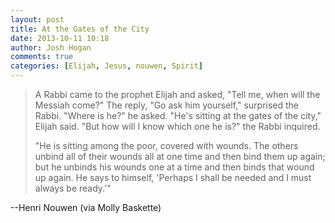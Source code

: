 ```yaml
---
layout: post
title: At the Gates of the City
date: 2013-10-11 10:18
author: Josh Hogan
comments: true
categories: [Elijah, Jesus, nouwen, Spirit]
---
```



<blockquote>A Rabbi came to the prophet Elijah and asked, "Tell me, when will the Messiah come?" The reply, "Go ask him yourself," surprised the Rabbi. "Where is he?" he asked. "He's sitting at the gates of the city," Elijah said. "But how will I know which one he is?" the Rabbi inquired.

"He is sitting among the poor, covered with wounds. The others unbind all of their wounds all at one time and then bind them up again; but he unbinds his wounds one at a time and then binds that wound up again. He says to himself, 'Perhaps I shall be needed and I must always be ready.'"
</blockquote>--Henri Nouwen (via Molly Baskette)


